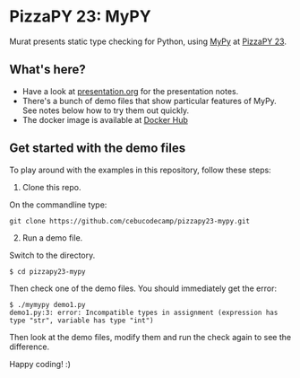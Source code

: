# PizzaPY 23: MyPY

Murat presents static type checking for Python, using [MyPy](http://mypy-lang.org/) at [PizzaPY 23](https://www.meetup.com/PizzaPy-PH/events/235261664/).

## What's here?

* Have a look at [presentation.org](./presentation.org) for the presentation notes.
* There's a bunch of demo files that show particular features of MyPy. See notes below how to try them out quickly.
* The docker image is available at [Docker Hub](https://hub.docker.com/r/cebucodecamp/pizzapy23-mypy/)

## Get started with the demo files

To play around with the examples in this repository, follow these steps:

1. Clone this repo.

On the commandline type:

    git clone https://github.com/cebucodecamp/pizzapy23-mypy.git

2. Run a demo file.

Switch to the directory.

    $ cd pizzapy23-mypy

Then check one of the demo files. You should immediately get the error:

    $ ./mymypy demo1.py
    demo1.py:3: error: Incompatible types in assignment (expression has type "str", variable has type "int")

Then look at the demo files, modify them and run the check again to see the difference.

Happy coding! :)
